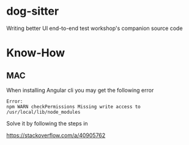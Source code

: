 # dog-sitter

Writing better UI end-to-end test workshop's companion source code


# Know-How

## MAC

When installing Angular cli you may get the following error

```
Error:
npm WARN checkPermissions Missing write access to /usr/local/lib/node_modules
```

Solve it by following the steps in

https://stackoverflow.com/a/40905762